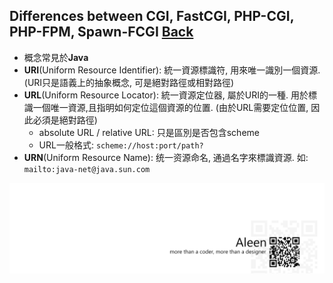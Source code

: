 ## Differences between CGI, FastCGI, PHP-CGI, PHP-FPM, Spawn-FCGI [Back](./qa.md)

- 概念常見於**Java**
- **URI**(Uniform Resource Identifier): 統一資源標識符, 用來唯一識別一個資源. (URI只是語義上的抽象概念, 可是絕對路徑或相對路徑)
- **URL**(Uniform Resource Locator): 統一資源定位器, 屬於URI的一種. 用於標識一個唯一資源,且指明如何定位這個資源的位置. (由於URL需要定位位置, 因此必須是絕對路徑)
	- absolute URL / relative URL: 只是區別是否包含scheme
	- URL一般格式: ```scheme://host:port/path?```
- **URN**(Uniform Resource Name): 统一资源命名, 通過名字來標識資源. 如: ```mailto:java-net@java.sun.com```

<a href="http://aleen42.github.io/" target="_blank" ><img src="./../pic/tail.gif"></a>
